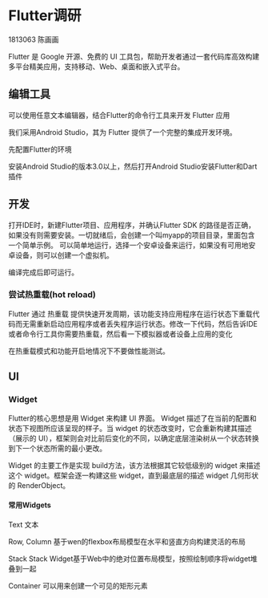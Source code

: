 # Flutter调研
1813063 陈画画

Flutter 是 Google 开源、免费的 UI 工具包，帮助开发者通过一套代码库高效构建多平台精美应用，支持移动、Web、桌面和嵌入式平台。

## 编辑工具

可以使用任意文本编辑器，结合Flutter的命令行工具来开发 Flutter 应用

我们采用Android Studio，其为 Flutter 提供了一个完整的集成开发环境。

先配置Flutter的环境

安装Android Studio的版本3.0以上，然后打开Android Studio安装Flutter和Dart插件

## 开发

打开IDE时，新建Flutter项目、应用程序，并确认Flutter SDK 的路径是否正确，如果没有则需要安装。一切就绪后，会创建一个叫myapp的项目目录，里面包含一个简单示例。
可以简单地运行，选择一个安卓设备来运行，如果没有可用地安卓设备，则可以创建一个虚拟机。

编译完成后即可运行。

### 尝试热重载(hot reload)

Flutter 通过 热重载 提供快速开发周期，该功能支持应用程序在运行状态下重载代码而无需重新启动应用程序或者丢失程序运行状态。修改一下代码，然后告诉IDE或者命令行工具你需要热重载，然后看一下模拟器或者设备上应用的变化

在热重载模式和功能开启地情况下不要做性能测试。


## UI

### Widget
Flutter的核心思想是用 Widget 来构建 UI 界面。 Widget 描述了在当前的配置和状态下视图所应该呈现的样子。当 widget 的状态改变时，它会重新构建其描述（展示的 UI），框架则会对比前后变化的不同，以确定底层渲染树从一个状态转换到下一个状态所需的最小更改。

 Widget 的主要工作是实现 build方法，该方法根据其它较低级别的 widget 来描述这个 widget。框架会逐一构建这些 widget，直到最底层的描述 widget 几何形状的 RenderObject。

 #### 常用Widgets

 Text 文本

 Row, Column 基于wen的flexbox布局模型在水平和竖直方向构建灵活的布局

 Stack Stack Widget基于Web中的绝对位置布局模型，按照绘制顺序将widget堆叠到一起

 Container 可以用来创建一个可见的矩形元素








